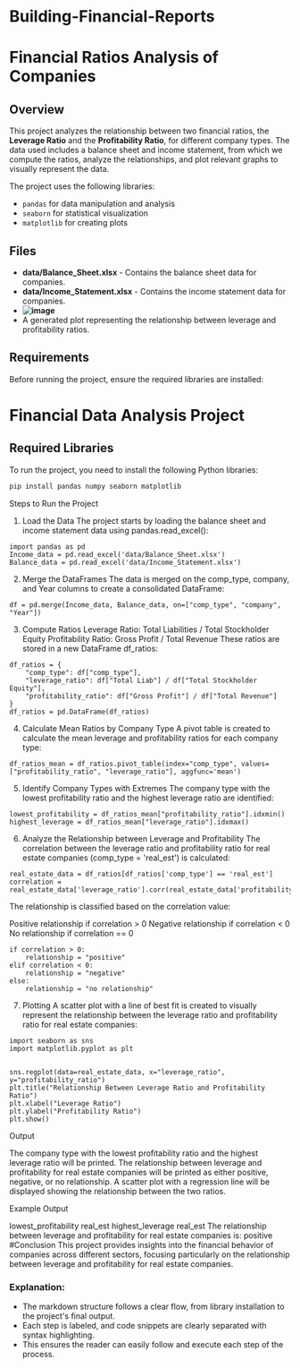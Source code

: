 # Building-Financial-Reports

# Financial Ratios Analysis of Companies

## Overview

This project analyzes the relationship between two financial ratios, the **Leverage Ratio** and the **Profitability Ratio**, for different company types. The data used includes a balance sheet and income statement, from which we compute the ratios, analyze the relationships, and plot relevant graphs to visually represent the data.

The project uses the following libraries:
- `pandas` for data manipulation and analysis
- `seaborn` for statistical visualization
- `matplotlib` for creating plots

## Files

- **data/Balance_Sheet.xlsx** - Contains the balance sheet data for companies.
- **data/Income_Statement.xlsx** - Contains the income statement data for companies.
- **![image](https://github.com/user-attachments/assets/b64f1a39-035c-42d5-ac59-904a2b2b503d)**
- A generated plot representing the relationship between leverage and profitability ratios.

## Requirements

Before running the project, ensure the required libraries are installed:

# Financial Data Analysis Project

## Required Libraries
To run the project, you need to install the following Python libraries:

```bash
pip install pandas numpy seaborn matplotlib
````
Steps to Run the Project
1. Load the Data
The project starts by loading the balance sheet and income statement data using pandas.read_excel():

````
import pandas as pd
Income_data = pd.read_excel('data/Balance_Sheet.xlsx')
Balance_data = pd.read_excel('data/Income_Statement.xlsx')
````
2. Merge the DataFrames
The data is merged on the comp_type, company, and Year columns to create a consolidated DataFrame:

````
df = pd.merge(Income_data, Balance_data, on=["comp_type", "company", "Year"])
````
3. Compute Ratios
Leverage Ratio: Total Liabilities / Total Stockholder Equity
Profitability Ratio: Gross Profit / Total Revenue
These ratios are stored in a new DataFrame df_ratios:

````
df_ratios = {
    "comp_type": df["comp_type"],
    "leverage_ratio": df["Total Liab"] / df["Total Stockholder Equity"],
    "profitability_ratio": df["Gross Profit"] / df["Total Revenue"]
}
df_ratios = pd.DataFrame(df_ratios)
````
4. Calculate Mean Ratios by Company Type
A pivot table is created to calculate the mean leverage and profitability ratios for each company type:

````
df_ratios_mean = df_ratios.pivot_table(index="comp_type", values=["profitability_ratio", "leverage_ratio"], aggfunc='mean')
````
5. Identify Company Types with Extremes
The company type with the lowest profitability ratio and the highest leverage ratio are identified:

````
lowest_profitability = df_ratios_mean["profitability_ratio"].idxmin()
highest_leverage = df_ratios_mean["leverage_ratio"].idxmax()
````
6. Analyze the Relationship between Leverage and Profitability
The correlation between the leverage ratio and profitability ratio for real estate companies (comp_type = 'real_est') is calculated:

````
real_estate_data = df_ratios[df_ratios['comp_type'] == 'real_est']
correlation = real_estate_data['leverage_ratio'].corr(real_estate_data['profitability_ratio'])
````
The relationship is classified based on the correlation value:

Positive relationship if correlation > 0
Negative relationship if correlation < 0
No relationship if correlation == 0
````
if correlation > 0:
    relationship = "positive"
elif correlation < 0:
    relationship = "negative"
else:
    relationship = "no relationship"
````
7. Plotting
A scatter plot with a line of best fit is created to visually represent the relationship between the leverage ratio and profitability ratio for real estate companies:

````
import seaborn as sns
import matplotlib.pyplot as plt


sns.regplot(data=real_estate_data, x="leverage_ratio", y="profitability_ratio")
plt.title("Relationship Between Leverage Ratio and Profitability Ratio")
plt.xlabel("Leverage Ratio")
plt.ylabel("Profitability Ratio")
plt.show()
````
Output


The company type with the lowest profitability ratio and the highest leverage ratio will be printed.
The relationship between leverage and profitability for real estate companies will be printed as either positive, negative, or no relationship.
A scatter plot with a regression line will be displayed showing the relationship between the two ratios.

Example Output


lowest_profitability real_est
highest_leverage real_est
The relationship between leverage and profitability for real estate companies is: positive
#Conclusion
This project provides insights into the financial behavior of companies across different sectors, focusing particularly on the relationship between leverage and profitability for real estate companies.



### Explanation:
- The markdown structure follows a clear flow, from library installation to the project's final output.
- Each step is labeled, and code snippets are clearly separated with syntax highlighting.
- This ensures the reader can easily follow and execute each step of the process.
